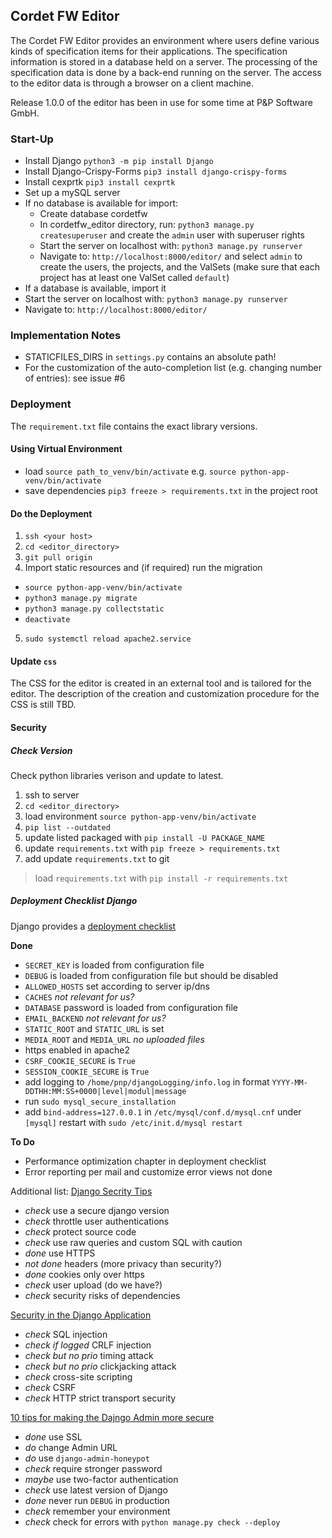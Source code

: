 ## Cordet FW Editor

 The Cordet FW Editor provides an environment where users define various kinds of specification items
 for their applications.
 The specification information is stored in a database held on a server.
 The processing of the specification data is done by a back-end running on the server.
 The access to the editor data is through a browser on a client machine.

 Release 1.0.0 of the editor has been in use for some time at P&P Software GmbH.

### Start-Up
- Install Django `python3 -m pip install Django`
- Install Django-Crispy-Forms `pip3 install django-crispy-forms`
- Install cexprtk `pip3 install cexprtk`
- Set up a mySQL server
- If no database is available for import:
  - Create database cordetfw
  - In cordetfw_editor directory, run: `python3 manage.py createsuperuser` and create the `admin` user with superuser rights
  - Start the server on localhost with: `python3 manage.py runserver`
  - Navigate to: `http://localhost:8000/editor/` and select `admin` to create the users, the projects, and the ValSets 
    (make sure that each project has at least one ValSet called `default`)
- If a database is available, import it 
- Start the server on localhost with: `python3 manage.py runserver`
- Navigate to: `http://localhost:8000/editor/`

### Implementation Notes
- STATICFILES_DIRS in `settings.py` contains an absolute path!
- For the customization of the auto-completion list (e.g. changing number of entries): see issue #6

### Deployment
The `requirement.txt` file contains the exact library versions.

#### Using Virtual Environment
- load `source path_to_venv/bin/activate` e.g. `source python-app-venv/bin/activate`
- save dependencies `pip3 freeze > requirements.txt` in the project root

#### Do the Deployment
1. `ssh <your host>`
2. `cd <editor_directory>`
3. `git pull origin`
4. Import static resources and (if required) run the migration
  - `source python-app-venv/bin/activate`
  - `python3 manage.py migrate`
  - `python3 manage.py collectstatic`
  - `deactivate`
5. `sudo systemctl reload apache2.service`

#### Update `css`
The CSS for the editor is created in an external tool and is tailored for the editor. 
The description of the creation and customization procedure for the CSS is still TBD.

#### Security

##### Check Version
Check python libraries verison and update to latest.

1. ssh to server
2. `cd <editor_directory>`
3. load environment `source python-app-venv/bin/activate`
4. `pip list --outdated`
5. update listed packaged with `pip install -U PACKAGE_NAME`
6. update `requirements.txt` with `pip freeze > requirements.txt`
7. add update `requirements.txt` to git

> load `requirements.txt` with `pip install -r requirements.txt`

##### Deployment Checklist Django
Django provides a [deployment checklist](https://docs.djangoproject.com/en/3.0/howto/deployment/checklist/)

**Done**
* `SECRET_KEY` is loaded from configuration file
* `DEBUG` is loaded from configuration file but should be disabled
* `ALLOWED_HOSTS` set according to server ip/dns
* `CACHES` *not relevant for us?*
* `DATABASE` password is loaded from configuration file
* `EMAIL_BACKEND` *not relevant for us?*
* `STATIC_ROOT` and `STATIC_URL` is set
* `MEDIA_ROOT` and `MEDIA_URL` *no uploaded files*
* https enabled in apache2
* `CSRF_COOKIE_SECURE` is `True`
* `SESSION_COOKIE_SECURE` is `True`
* add logging to `/home/pnp/djangoLogging/info.log` in format
  `YYYY-MM-DDTHH:MM:SS+0000|level|modul|message`
* run `sudo mysql_secure_installation`
* add `bind-address=127.0.0.1` in `/etc/mysql/conf.d/mysql.cnf` under `[mysql]`
  restart with `sudo /etc/init.d/mysql restart`

**To Do**
* Performance optimization chapter in deployment checklist
* Error reporting per mail and customize error views not done


Additional list: [Django Secrity Tips](https://snyk.io/blog/django-security-tips/)
* *check* use a secure django version
* *check* throttle user authentications
* *check* protect source code
* *check* use raw queries and custom SQL with caution
* *done* use HTTPS
* *not done* headers (more privacy than security?)
* *done* cookies only over https
* *check* user upload (do we have?)
* *check* security risks of dependencies


[Security in the Django Application](https://www.pyscoop.com/security-in-the-django-application/)
* *check* SQL injection
* *check if logged* CRLF injection
* *check but no prio* timing attack
* *check but no prio* clickjacking attack
* *check* cross-site scripting
* *check* CSRF
* *check* HTTP strict transport security


[10 tips for making the Dajngo Admin more secure](https://opensource.com/article/18/1/10-tips-making-django-admin-more-secure)
* *done* use SSL
* *do* change Admin URL
* *do* use `django-admin-honeypot`
* *check* require stronger password
* *maybe* use two-factor authentication
* *check* use latest version of Django
* *done* never run `DEBUG` in production
* *check* remember your environment
* *check* check for errors with `python manage.py check --deploy`


